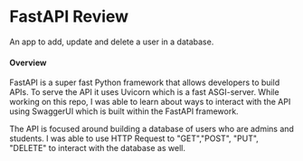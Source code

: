 # FastAPI Review
An app to add, update and delete a user in a database.


#### Overview
FastAPI is a super fast Python framework that allows developers to build APIs. To serve the API it uses Uvicorn which is a fast ASGI-server. While working on this repo, I was able to learn about ways to interact with the API using SwaggerUI which is built within the FastAPI framework.

The API is focused around building a database of users who are admins and students. I was able to use HTTP Request to "GET","POST", "PUT", "DELETE" to interact with the database as well.